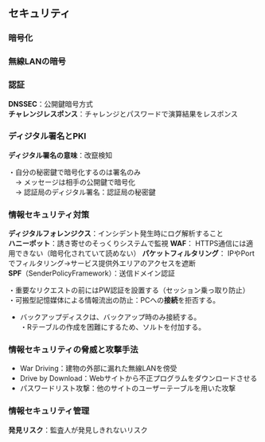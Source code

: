 ## セキュリティ

### 暗号化

### 無線LANの暗号

### 認証

**DNSSEC**：公開鍵暗号方式  
**チャレンジレスポンス**：チャレンジとパスワードで演算結果をレスポンス  

### ディジタル署名とPKI

**ディジタル署名の意味**：改竄検知  

・自分の秘密鍵で暗号化するのは署名のみ  
　→ メッセージは相手の公開鍵で暗号化  
　→ 認証局のディジタル署名：認証局の秘密鍵  



### 情報セキュリティ対策

**ディジタルフォレンジクス**：インシデント発生時にログ解析すること  
**ハニーポット**：誘き寄せのそっくりシステムで監視
**WAF**： HTTPS通信には適用できない（暗号化されていて読めない）
**パケットフィルタリング**： IPやPortでフィルタリング→サービス提供外エリアのアクセスを遮断  
**SPF**（SenderPolicyFramework）：送信ドメイン認証


・重要なリクエストの前にはPW認証を設置する（セッション乗っ取り防止）  
・可搬型記憶媒体による情報流出の防止：PCへの**接続**を拒否する。  
  - バックアップディスクは、バックアップ時のみ接続する。  
・Rテーブルの作成を困難にするため、ソルトを付加する。  



### 情報セキュリティの脅威と攻撃手法

- War Driving：建物の外部に漏れた無線LANを傍受
- Drive by Download：Webサイトから不正プログラムをダウンロードさせる
- パスワードリスト攻撃：他のサイトのユーザーテーブルを用いた攻撃


### 情報セキュリティ管理

**発見リスク**：監査人が発見しきれないリスク  